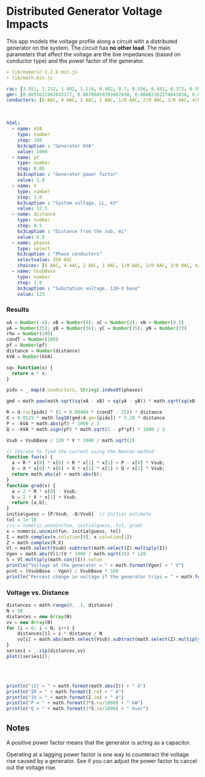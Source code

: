 
# Distributed Generator Voltage Impacts

This app models the voltage profile along a circuit with a distributed
generator on the system. The circuit has **no other load**. The main
parameters that affect the voltage are the line impedances (based on
conductor type) and the power factor of the generator.

```yaml script=scriptloader
- lib/numeric-1.2.6.min.js
- lib/math.min.js
```


```yaml name=d
rac: [3.551, 2.232, 1.402, 1.114, 0.882, 0.7, 0.556, 0.441, 0.373, 0.35, 0.311, 0.278, 0.267, 0.235, 0.208, 0.197, 0.188, 0.169, 0.135, 0.133, 0.127, 0.12, 0.109, 0.106, 0.101, 0.0963]
gmr: [0.0055611962035177, 0.00700459393067038, 0.00882262274842038, 0.00990159326021141, 0.0111125174323268, 0.0124715326552536, 0.0139967498560307, 0.0157084948536593, 0.0171990576740366, 0.0177754680514267, 0.0197856043349646, 0.0209605660328388, 0.0214852445181602, 0.0227611387971986, 0.0243123406199979, 0.0249209197027924, 0.0255447325512619, 0.0270616982108416, 0.0308759703782212, 0.0311314761296609, 0.0319107497292355, 0.0327095298674806, 0.0343675751093677, 0.0349387277474913, 0.0361096666226405, 0.0367097709735484]
conductors: [6 AAC, 4 AAC, 2 AAC, 1 AAC, 1/0 AAC, 2/0 AAC, 3/0 AAC, 4/0 AAC, 250 AAC, 266.8 AAC, 300 AAC, 336.4 AAC, 350 AAC, 397.5 AAC, 450 AAC, 477 AAC, 500 AAC, 556.5 AAC, 700 AAC, 715.5 AAC, 750 AAC, 795 AAC, 874.5 AAC, 900 AAC, 954 AAC, 1000 AAC]
```

<div class="row">
<div class="col-md-4">
<br>

```yaml jquery=dform
html: 
  - name: kVA
    type: number
    step: 100
    bs3caption : "Generator kVA"
    value: 1000
  - name: pf
    type: number
    step: 0.05
    bs3caption : "Generator power factor"
    value: 1.0
  - name: V
    type: number
    step: 1.0
    bs3caption : "System voltage, LL, kV"
    value: 12.5
  - name: distance
    type: number
    step: 0.5
    bs3caption : "Distance from the sub, mi"
    value: 8.0
  - name: phases 
    type: select
    bs3caption : "Phase conductors"
    selectvalue: 350 AAC
    choices: [6 AAC, 4 AAC, 2 AAC, 1 AAC, 1/0 AAC, 2/0 AAC, 3/0 AAC, 4/0 AAC, 250 AAC, 266.8 AAC, 300 AAC, 336.4 AAC, 350 AAC, 397.5 AAC, 450 AAC, 477 AAC, 500 AAC, 556.5 AAC, 700 AAC, 715.5 AAC, 750 AAC, 795 AAC, 874.5 AAC, 900 AAC, 954 AAC, 1000 AAC]
  - name: VsubBase
    type: number
    step: 1.0
    bs3caption : "Substation voltage, 120-V base"
    value: 123
```

</div>

<div class = "col-md-1">
</div>

<div class = "col-md-7">

<h3>Results</h3>

```js
xA = Number(-4); xB = Number(0); xC = Number(4); xN = Number(0.3)
yA = Number(35); yB = Number(36); yC = Number(35); yN = Number(33)
rho = Number(100)
condT = Number(100)
pf = Number(pf)
distance = Number(distance)
kVA = Number(kVA)

sq= function(x) {
  return x * x;
}

pidx = _.map(d.conductors, String).indexOf(phases)

gmd = math.pow(math.sqrt(sq(xA - xB) + sq(yA - yB)) * math.sqrt(sq(xB - xC) + sq(yB - yC)) * math.sqrt(sq(xC - xA) + sq(yC - yA)), 0.33333333)

R = d.rac[pidx] * (1 + 0.00404 * (condT - 25)) * distance
X = 0.0529 * math.log10(gmd/d.gmr[pidx]) * 5.28 * distance
P = -kVA * math.abs(pf) * 1000 / 3
Q = -kVA * math.sign(pf) * math.sqrt(1 - pf*pf) * 1000 / 3

Vsub = VsubBase / 120 * V * 1000 / math.sqrt(3)

// Iterate to find the current using the Newton method
function fun(x) {
  a = R * x[0] * x[0] + R * x[1] * x[1] + P - x[0] * Vsub;
  b = X * x[0] * x[0] + X * x[1] * x[1] + Q + x[1] * Vsub;
  return math.abs(a) + math.abs(b);
}
function grad(x) {
  a = 2 * R * x[0] - Vsub;
  b = 2 * X * x[1] + Vsub;
  return [a,b];
}
initialguess = [P/Vsub, -Q/Vsub]  // Initial estimate
tol = 1e-10
//x = numeric.uncmin(fun, initialguess, tol, grad)
x = numeric.uncmin(fun, initialguess, tol)
I = math.complex(x.solution[0], x.solution[1])
Z = math.complex(R,X)
Vl = math.select(Vsub).subtract(math.select(Z).multiply(I))
Vgen = math.abs(Vl)/(V * 1000 / math.sqrt(3)) * 120
S = Vl.multiply(math.conj(I)).value
println("Voltage at the generator = " + math.format(Vgen) + " V")
pcnt = (VsubBase - Vgen) / VsubBase * 100
println("Percent change in voltage if the generator trips = " + math.format(pcnt) + "%")
```

<h3>Voltage vs. Distance</h3>

```js
distances = math.range(0, .1, distance)
N = 50
distances = new Array(N)
vv = new Array(N)
for (i = 0; i < N; i++) {
    distances[i] = i * distance / N
    vv[i] = math.abs(math.select(Vsub).subtract(math.select(Z).multiply(distances[i]/distance).multiply(I)))/(V*1000/math.sqrt(3))*120 
}
series1 = _.zip(distances,vv)
plot([series1]);
```
<br/>
<br/>

```js
println("|I| = " + math.format(math.abs(I)) + " A")
println("IR = " + math.format(I.re) + " A")
println("IX = " + math.format(I.im) + " A")
println("P = " + math.format(3*S.re/1000) + " kW")
println("Q = " + math.format(3*S.im/1000) + " kvar")
```
</div>
</div>



## Notes

A positive power factor means that the generator is acting as a
capacitor. 

Operating at a lagging power factor is one way to counteract the
voltage rise caused by a generator. See if you can adjust the power
factor to cancel out the voltage rise.


